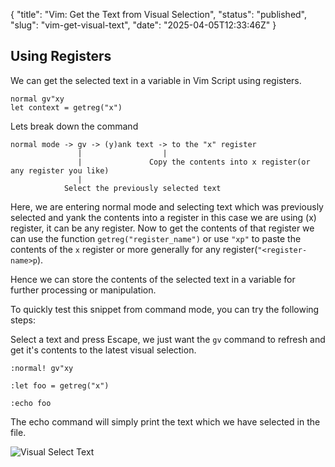 {
  "title": "Vim: Get the Text from Visual Selection",
  "status": "published",
  "slug": "vim-get-visual-text",
  "date": "2025-04-05T12:33:46Z"
}

<h2>Using Registers</h2>
<p>We can get the selected text in a variable in Vim Script using registers.</p>
<pre><code class="language-vimscript">normal gv&quot;xy
let context = getreg(&quot;x&quot;)
</code></pre>
<p>Lets break down the command</p>
<pre><code>normal mode -&gt; gv -&gt; (y)ank text -&gt; to the &quot;x&quot; register
               |                  |
               |               Copy the contents into x register(or any register you like)    
               |                  
            Select the previously selected text   
</code></pre>
<p>Here, we are entering normal mode and selecting text which was previously selected and yank the contents into a register in this case we are using (x) register, it can be any register.
Now to get the contents of that register we can use the function <code>getreg(&quot;register_name&quot;)</code> or use <code>&quot;xp&quot;</code> to paste the contents of the <code>x</code> register or more generally for any register(<code>&quot;&lt;register-name&gt;p</code>).</p>
<p>Hence we can store the contents of the selected text in a variable for further processing or manipulation.</p>
<p>To quickly test this snippet from command mode, you can try the following steps:</p>
<p>Select a text and press Escape, we just want the <code>gv</code> command to refresh and get it's contents to the latest visual selection.</p>
<pre><code class="language-vimscript">:normal! gv&quot;xy
</code></pre>
<pre><code class="language-vimscript">:let foo = getreg(&quot;x&quot;)
</code></pre>
<pre><code class="language-vimscript">:echo foo
</code></pre>
<p>The echo command will simply print the text which we have selected in the file.</p>
<p><img src="https://res.cloudinary.com/techstructive-blog/image/upload/v1646483173/blog-media/wlrxgtmegtycilyhvyiz.gif" alt="Visual Select Text"></p>
